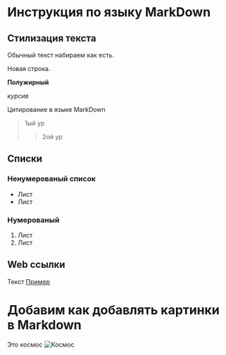 # Инструкция по языку MarkDown

## Стилизация текста
Обычный текст набираем как есть.

Новая строка.

**Полужирный**

*курсив*

Цитирование в языке MarkDown
> 1ый ур
>> 2ой ур

## Списки
### Ненумерованый список
* Лист
* Лист

### Нумерованый
1. Лист
2. Лист

## Web ссылки
Текст [Пример](http.example.com "Всплывающая подсказка")

# Добавим как добавлять картинки в Markdown
Это космос
![Космос](im1.jpg)
